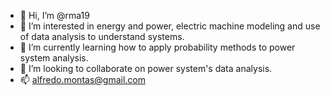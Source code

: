 - 👋 Hi, I’m @rma19
- 👀 I’m interested in energy and power, electric machine modeling and use of data analysis to understand systems.
- 🌱 I’m currently learning how to apply probability methods to power system analysis.
- 💞️ I’m looking to collaborate on power system's data analysis.
- 📫 alfredo.montas@gmail.com

<!---
rma19/rma19 is a ✨ special ✨ repository because its `README.md` (this file) appears on your GitHub profile.
You can click the Preview link to take a look at your changes.
--->
